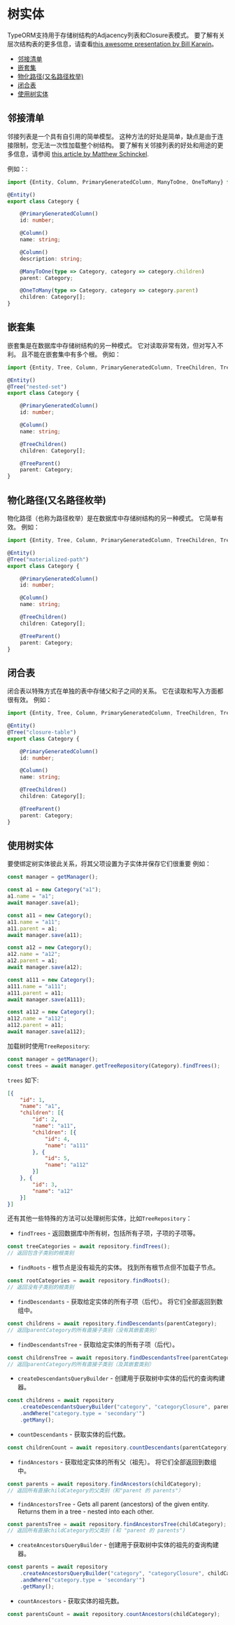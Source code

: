 # 树实体

TypeORM支持用于存储树结构的Adjacency列表和Closure表模式。
要了解有关层次结构表的更多信息，请查看[this awesome presentation by Bill Karwin](https://www.slideshare.net/billkarwin/models-for-hierarchical-data)。

* [邻接清单](#邻接清单)
* [嵌套集](#嵌套集)
* [物化路径(又名路径枚举)](#物化路径(又名路径枚举))
* [闭合表](#闭合表)
* [使用树实体](#使用树实体)

## 邻接清单

邻接列表是一个具有自引用的简单模型。
这种方法的好处是简单，缺点是由于连接限制，您无法一次性加载整个树结构。
要了解有关邻接列表的好处和用途的更多信息，请参阅 [this article by Matthew Schinckel](http://schinckel.net/2014/09/13/long-live-adjacency-lists/).

例如：:

```typescript
import {Entity, Column, PrimaryGeneratedColumn, ManyToOne, OneToMany} from "@typeorm/core";

@Entity()
export class Category {

    @PrimaryGeneratedColumn()
    id: number;

    @Column()
    name: string;

    @Column()
    description: string;

    @ManyToOne(type => Category, category => category.children)
    parent: Category;

    @OneToMany(type => Category, category => category.parent)
    children: Category[];
}

```

## 嵌套集

嵌套集是在数据库中存储树结构的另一种模式。
它对读取非常有效，但对写入不利。
且不能在嵌套集中有多个根。
例如：

```typescript
import {Entity, Tree, Column, PrimaryGeneratedColumn, TreeChildren, TreeParent, TreeLevelColumn} from "@typeorm/core";

@Entity()
@Tree("nested-set")
export class Category {

    @PrimaryGeneratedColumn()
    id: number;

    @Column()
    name: string;

    @TreeChildren()
    children: Category[];

    @TreeParent()
    parent: Category;
}
```

## 物化路径(又名路径枚举)

物化路径（也称为路径枚举）是在数据库中存储树结构的另一种模式。
它简单有效。
例如：

```typescript
import {Entity, Tree, Column, PrimaryGeneratedColumn, TreeChildren, TreeParent, TreeLevelColumn} from "@typeorm/core";

@Entity()
@Tree("materialized-path")
export class Category {

    @PrimaryGeneratedColumn()
    id: number;

    @Column()
    name: string;

    @TreeChildren()
    children: Category[];

    @TreeParent()
    parent: Category;
}
```

## 闭合表

闭合表以特殊方式在单独的表中存储父和子之间的关系。
它在读取和写入方面都很有效。
例如：

```typescript
import {Entity, Tree, Column, PrimaryGeneratedColumn, TreeChildren, TreeParent, TreeLevelColumn} from "@typeorm/core";

@Entity()
@Tree("closure-table")
export class Category {

    @PrimaryGeneratedColumn()
    id: number;

    @Column()
    name: string;

    @TreeChildren()
    children: Category[];

    @TreeParent()
    parent: Category;
}
```

## 使用树实体

要使绑定树实体彼此关系，将其父项设置为子实体并保存它们很重要
例如：

```typescript
const manager = getManager();

const a1 = new Category("a1");
a1.name = "a1";
await manager.save(a1);

const a11 = new Category();
a11.name = "a11";
a11.parent = a1;
await manager.save(a11);

const a12 = new Category();
a12.name = "a12";
a12.parent = a1;
await manager.save(a12);

const a111 = new Category();
a111.name = "a111";
a111.parent = a11;
await manager.save(a111);

const a112 = new Category();
a112.name = "a112";
a112.parent = a11;
await manager.save(a112);
```

加载树时使用`TreeRepository`:

```typescript
const manager = getManager();
const trees = await manager.getTreeRepository(Category).findTrees();
```

`trees` 如下:

```json
[{
    "id": 1,
    "name": "a1",
    "children": [{
        "id": 2,
        "name": "a11",
        "children": [{
            "id": 4,
            "name": "a111"
        }, {
            "id": 5,
            "name": "a112"
        }]
    }, {
        "id": 3,
        "name": "a12"
    }]
}]
```

还有其他一些特殊的方法可以处理树形实体，比如`TreeRepository`：

* `findTrees` - 返回数据库中所有树，包括所有子项，子项的子项等。

```typescript
const treeCategories = await repository.findTrees();
// 返回包含子类别的根类别
```

* `findRoots` - 根节点是没有祖先的实体。 找到所有根节点但不加载子节点。

```typescript
const rootCategories = await repository.findRoots();
// 返回没有子类别的根类别
```

* `findDescendants` - 获取给定实体的所有子项（后代）。 将它们全部返回到数组中。

```typescript
const childrens = await repository.findDescendants(parentCategory);
// 返回parentCategory的所有直接子类别（没有其嵌套类别）
```

* `findDescendantsTree` - 获取给定实体的所有子项（后代）。

```typescript
const childrensTree = await repository.findDescendantsTree(parentCategory);
// 返回parentCategory的所有直接子类别（及其嵌套类别）
```

* `createDescendantsQueryBuilder` - 创建用于获取树中实体的后代的查询构建器。

```typescript
const childrens = await repository
    .createDescendantsQueryBuilder("category", "categoryClosure", parentCategory)
    .andWhere("category.type = 'secondary'")
    .getMany();
```

* `countDescendants` - 获取实体的后代数。

```typescript
const childrenCount = await repository.countDescendants(parentCategory);
```

* `findAncestors` - 获取给定实体的所有父（祖先）。 将它们全部返回到数组中。

```typescript
const parents = await repository.findAncestors(childCategory);
// 返回所有直接childCategory的父类别（和"parent 的 parents"）
```

* `findAncestorsTree` - Gets all parent (ancestors) of the given entity. Returns them in a tree - nested into each other.

```typescript
const parentsTree = await repository.findAncestorsTree(childCategory);
// 返回所有直接childCategory的父类别 (和 "parent 的 parents")
```

* `createAncestorsQueryBuilder` - 创建用于获取树中实体的祖先的查询构建器。

```typescript
const parents = await repository
    .createAncestorsQueryBuilder("category", "categoryClosure", childCategory)
    .andWhere("category.type = 'secondary'")
    .getMany();
```

* `countAncestors` - 获取实体的祖先数。

```typescript
const parentsCount = await repository.countAncestors(childCategory);
```
